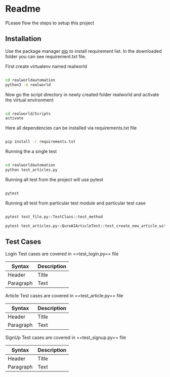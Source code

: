 # Readme

PLease flow the steps to setup this project

## Installation

Use the package manager [pip](https://pip.pypa.io/en/stable/) to install requirement list. In the downloaded folder you can see requirement.txt file.

First create virtualenv named realworld

```bash

cd realworldautomation
python3 -m realworld

```
Now go the script directory in newly created folder realworld and activate the virtual environment

```bash

cd realworld/Scripts
activate

```

Here all dependencies can be installed via requirements.txt file

```bash

pip install -r requirements.txt

```

Running the a single test

```bash

cd realworldautomation
python test_articles.py

```

Running all test from the project will use pytest

```bash

pytest

```

Running all test from particular test module and particular test case

```bash

pytest test_file.py::TestClass::test_method

pytest test_articles.py::QureAIArticleTest::test_create_new_article_with_same_name

```

## Test Cases

Login Test cases are covered in ==test_login.py== file

| Syntax | Description |
| ----------- | ----------- |
| Header | Title |
| Paragraph | Text |

Article Test cases are covered in ==test_article.py== file

| Syntax | Description |
| ----------- | ----------- |
| Header | Title |
| Paragraph | Text |

SignUp Test cases are covered in ==test_signup.py== file

| Syntax | Description |
| ----------- | ----------- |
| Header | Title |
| Paragraph | Text |